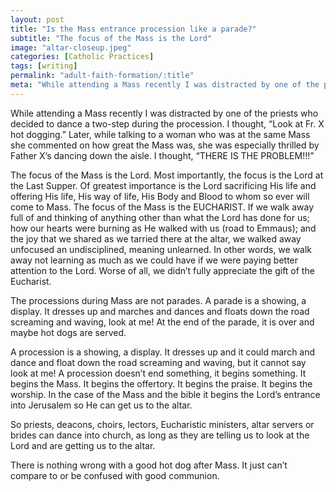 ```yaml
---
layout: post
title: "Is the Mass entrance procession like a parade?"
subtitle: "The focus of the Mass is the Lord"
image: "altar-closeup.jpeg"
categories: [Catholic Practices]
tags: [writing]
permalink: "adult-faith-formation/:title"
meta: "While attending a Mass recently I was distracted by one of the priests who decided to dance a two-step during the procession. I thought, “Look at Fr. X hot dogging.” Later, while talking to a woman who was at the same Mass she commented on how great the Mass was, she was especially thrilled by Father X’s dancing down the aisle. I thought, “THERE IS THE PROBLEM!!!”"
---
```

While attending a Mass recently I was distracted by one of the priests who decided to dance a two-step during the procession. I thought, “Look at Fr. X hot dogging.” Later, while talking to a woman who was at the same Mass she commented on how great the Mass was, she was especially thrilled by Father X’s dancing down the aisle. I thought, “THERE IS THE PROBLEM!!!”
<!--more-->

The focus of the Mass is the Lord. Most importantly, the focus is the Lord at the Last Supper. Of greatest importance is the Lord sacrificing His life and offering His life, His way of life, His Body and Blood to whom so ever will come to Mass. The focus of the Mass is the EUCHARIST. If we walk away full of and thinking of anything other than what the Lord has done for us; how our hearts were burning as He walked with us (road to Emmaus); and the joy that we shared as we tarried there at the altar, we walked away unfocused an undisciplined, meaning unlearned. In other words, we walk away not learning as much as we could have if we were paying better attention to the Lord. Worse of all, we didn’t fully appreciate the gift of the Eucharist.

The processions during Mass are not parades. A parade is a showing, a display. It dresses up and marches and dances and floats down the road screaming and waving, look at me! At the end of the parade, it is over and maybe hot dogs are served.

A procession is a showing, a display. It dresses up and it could march and dance and float down the road screaming and waving, but it cannot say look at me! A procession doesn’t end something, it begins something. It begins the Mass. It begins the offertory. It begins the praise. It begins the worship. In the case of the Mass and the bible it begins the Lord’s entrance into Jerusalem so He can get us to the altar.

So priests, deacons, choirs, lectors, Eucharistic ministers, altar servers or brides can dance into church, as long as they are telling us to look at the Lord and are getting us to the altar.

There is nothing wrong with a good hot dog after Mass. It just can’t compare to or be confused with good communion.